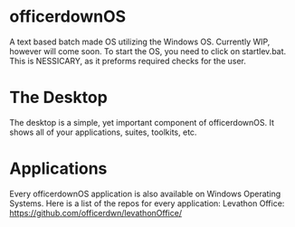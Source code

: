# officerdownOS
A text based batch made OS utilizing the Windows OS. Currently WIP, however will come soon.
To start the OS, you need to click on startlev.bat.
This is NESSICARY, as it preforms required checks for the user.
# The Desktop 
The desktop is a simple, yet important component of officerdownOS. It shows all of your applications, suites, toolkits, etc.
# Applications
Every officerdownOS application is also available on Windows Operating Systems. 
Here is a list of the repos for every application:
Levathon Office: https://github.com/officerdwn/levathonOffice/


